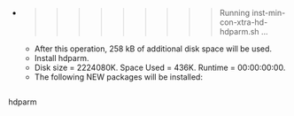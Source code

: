 * >>>>>>>>> Running inst-min-con-xtra-hd-hdparm.sh ...
  * After this operation, 258 kB of additional disk space will be used.
  * Install hdparm.
  * Disk size = 2224080K. Space Used = 436K. Runtime = 00:00:00:00.
  * The following NEW packages will be installed:
  ```bash
hdparm
  ```
